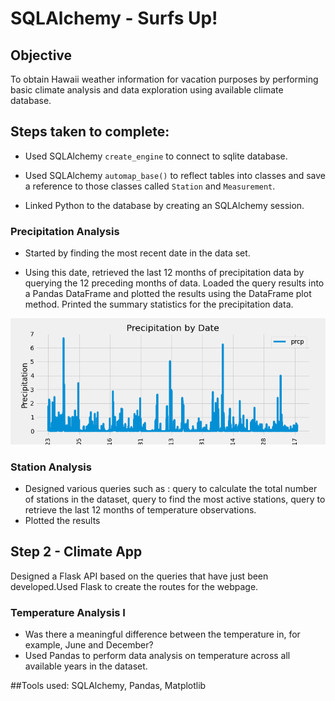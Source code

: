 # SQLAlchemy - Surfs Up!
## Objective
To obtain Hawaii weather information for vacation purposes by performing basic climate analysis and data exploration using available climate database. 

## Steps taken to complete:

* Used SQLAlchemy `create_engine` to connect to sqlite database.

* Used SQLAlchemy `automap_base()` to reflect tables into classes and save a reference to those classes called `Station` and `Measurement`.

* Linked Python to the database by creating an SQLAlchemy session.

### Precipitation Analysis

* Started by finding the most recent date in the data set.

* Using this date, retrieved the last 12 months of precipitation data by querying the 12 preceding months of data. Loaded the query results into a Pandas DataFrame and plotted the results using the DataFrame plot method. Printed the summary statistics for the precipitation data. 

<img width="592" alt="Screen Shot 2021-10-28 at 6 29 10 PM" src="https://github.com/azmir0218/sqlalchemy-challenge/blob/main/Images/precipitation_by_date.png">

### Station Analysis
* Designed various queries such as : query to calculate the total number of stations in the dataset, query to find the most active stations, query to retrieve the last 12 months of temperature observations. 
* Plotted the results
## Step 2 - Climate App

 Designed a Flask API based on the queries that have just been developed.Used Flask to create the routes for the webpage. 

### Temperature Analysis I

* Was there a meaningful difference between the temperature in, for example, June and December? 
* Used Pandas to perform data analysis on temperature across all available years in the dataset. 

##Tools used:
SQLAlchemy, Pandas, Matplotlib
